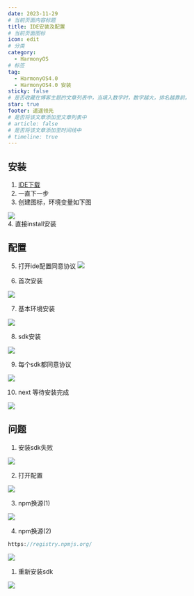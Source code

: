 ```yaml
---
date: 2023-11-29
# 当前页面内容标题
title: IDE安装及配置
# 当前页面图标
icon: edit
# 分类
category:
  - HarmonyOS
# 标签
tag:
  - HarmonyOS4.0
  - HarmonyOS4.0 安装
sticky: false
# 是否收藏在博客主题的文章列表中，当填入数字时，数字越大，排名越靠前。
star: true
footer: 遥遥领先
# 是否将该文章添加至文章列表中
# article: false
# 是否将该文章添加至时间线中
# timeline: true
---
```

## 安装
1. [IDE下载](https://developer.harmonyos.com/cn/develop/deveco-studio#download)
2. 一直下一步
3. 创建图标，环境变量如下图

![](./img/创建图标环境变量.png)  
4. 直接install安装

## 配置

5. 打开ide配置同意协议
![](./img/配置ide1.png)  

6. 首次安装

![](./img/配置ide2.png)  

7. 基本环境安装
   
![](./img/配置ide3.png)  

8. sdk安装

![](./img/配置ide4.png)  

9. 每个sdk都同意协议

![](./img/配置ide5.png)  

10. next 等待安装完成

![](./img/配置ide6.png)  

## 问题
1. 安装sdk失败
   
![](./img/安装sdk失败.png)  

2. 打开配置

![](./img/打开设置.png)  

3. npm换源(1)
   
![](./img/npm换源.png)  

4. npm换源(2)
   
``` js
https://registry.npmjs.org/
```   
![](./img/npm换源1.png)  

1. 重新安装sdk
   
![](./img/重新安装sdk.png)  